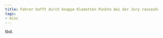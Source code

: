 ```yaml
---
title: Fahrer hofft durch knappe Klamotten Punkte bei der Jury rauszuholen
tags:
- misc
---
```


tbd.